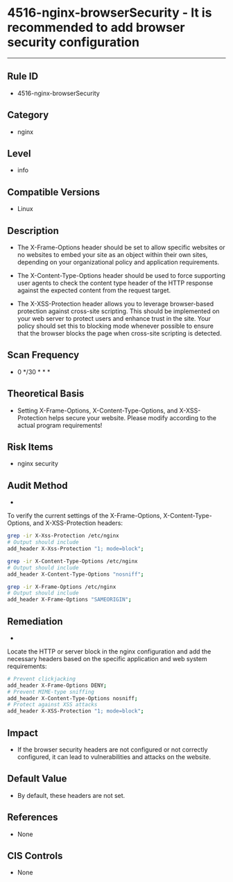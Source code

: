 # 4516-nginx-browserSecurity - It is recommended to add browser security configuration
---

## Rule ID

- 4516-nginx-browserSecurity


## Category

- nginx


## Level

- info


## Compatible Versions


- Linux




## Description


- The X-Frame-Options header should be set to allow specific websites or no websites to embed your site as an object within their own sites, depending on your organizational policy and application requirements.

- The X-Content-Type-Options header should be used to force supporting user agents to check the content type header of the HTTP response against the expected content from the request target.

- The X-XSS-Protection header allows you to leverage browser-based protection against cross-site scripting. This should be implemented on your web server to protect users and enhance trust in the site. Your policy should set this to blocking mode whenever possible to ensure that the browser blocks the page when cross-site scripting is detected.



## Scan Frequency
- 0 */30 * * *

## Theoretical Basis


- Setting X-Frame-Options, X-Content-Type-Options, and X-XSS-Protection helps secure your website. Please modify according to the actual program requirements!






## Risk Items


- nginx security



## Audit Method
- 
To verify the current settings of the X-Frame-Options, X-Content-Type-Options, and X-XSS-Protection headers:
```bash
grep -ir X-Xss-Protection /etc/nginx
# Output should include
add_header X-Xss-Protection "1; mode=block";

grep -ir X-Content-Type-Options /etc/nginx
# Output should include
add_header X-Content-Type-Options "nosniff";

grep -ir X-Frame-Options /etc/nginx
# Output should include
add_header X-Frame-Options "SAMEORIGIN";
```



## Remediation
- 
Locate the HTTP or server block in the nginx configuration and add the necessary headers based on the specific application and web system requirements:
```bash
# Prevent clickjacking
add_header X-Frame-Options DENY;
# Prevent MIME-type sniffing
add_header X-Content-Type-Options nosniff;
# Protect against XSS attacks
add_header X-XSS-Protection "1; mode=block";
```



## Impact


- If the browser security headers are not configured or not correctly configured, it can lead to vulnerabilities and attacks on the website.




## Default Value


- By default, these headers are not set.




## References


- None



## CIS Controls


- None